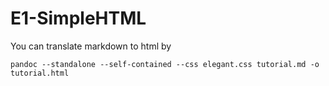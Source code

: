 # E1-SimpleHTML

You can translate markdown to html by

    pandoc --standalone --self-contained --css elegant.css tutorial.md -o tutorial.html
